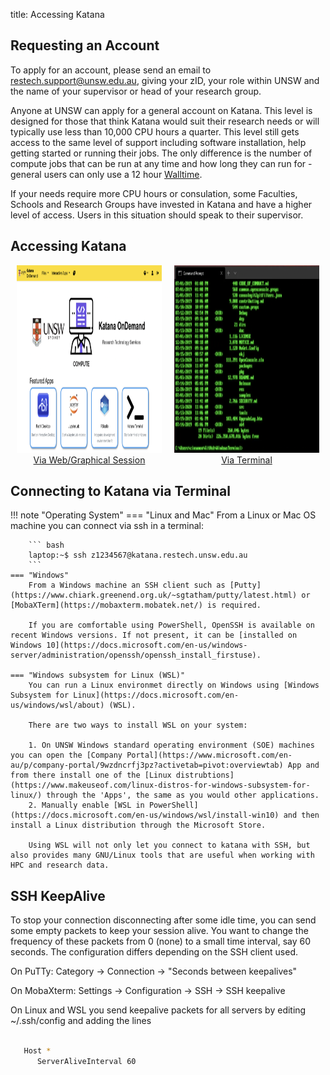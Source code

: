 title: Accessing Katana

## Requesting an Account

To apply for an account, please send an email to [restech.support@unsw.edu.au](mailto:restech.support@unsw.edu.au), giving your zID, your role within UNSW and the name of your supervisor or head of your research group.

Anyone at UNSW can apply for a general account on Katana. This level is designed for those that think Katana would suit their research needs or will typically use less than 10,000 CPU hours a quarter. This level still gets access to the same level of support including software installation, help getting started or running their jobs. The only difference is the number of compute jobs that can be run at any time and how long they can run for - general users can only use a 12 hour [Walltime](../../help_support/glossary#walltime).

If your needs require more CPU hours or consulation, some Faculties, Schools and Research Groups have invested in Katana and have a higher level of access. Users in this situation should speak to their supervisor.

## Accessing Katana

<div style="display: flex; justify-content: space-around;">
    <div style="flex: 1; margin: 0 10px;">
        <div style="display: inline-block; text-align: center;">
            <a href="/using_katana/ondemand"><img src="../../assets/kod_square.png" alt="Graphical/Web Access to Katana" style="max-width: 100%; height: 300px;"></a>
            <div><a href="/using_katana/ondemand">Via Web/Graphical Session</a></div>
        </div>
    </div>
    <div style="flex: 1; margin: 0 10px;">
        <div style="display: inline-block; text-align: center;">
            <a href="/using_katana/accessing_katana/#connecting-to-katana-via-terminal"><img src="../../assets/terminal.png" alt="Terminal Access to Katana" style="max-width: 100%; height: 300px;"></a>
            <div><a href="/using_katana/accessing_katana/#connecting-to-katana-via-terminal">Via Terminal</a></div>
        </div>
    </div>
</div>
 





## Connecting to Katana via Terminal

!!! note "Operating System"
    === "Linux and Mac"
        From a Linux or Mac OS machine you can connect via ssh in a terminal:

        ``` bash
        laptop:~$ ssh z1234567@katana.restech.unsw.edu.au
        ```
    === "Windows"
        From a Windows machine an SSH client such as [Putty](https://www.chiark.greenend.org.uk/~sgtatham/putty/latest.html) or [MobaXTerm](https://mobaxterm.mobatek.net/) is required. 

        If you are comfortable using PowerShell, OpenSSH is available on recent Windows versions. If not present, it can be [installed on Windows 10](https://docs.microsoft.com/en-us/windows-server/administration/openssh/openssh_install_firstuse). 

    === "Windows subsystem for Linux (WSL)"
        You can run a Linux environmet directly on Windows using [Windows Subsystem for Linux](https://docs.microsoft.com/en-us/windows/wsl/about) (WSL).

        There are two ways to install WSL on your system:

        1. On UNSW Windows standard operating environment (SOE) machines you can open the [Company Portal](https://www.microsoft.com/en-au/p/company-portal/9wzdncrfj3pz?activetab=pivot:overviewtab) App and from there install one of the [Linux distrubtions](https://www.makeuseof.com/linux-distros-for-windows-subsystem-for-linux/) through the 'Apps', the same as you would other applications.
        2. Manually enable [WSL in PowerShell](https://docs.microsoft.com/en-us/windows/wsl/install-win10) and then install a Linux distribution through the Microsoft Store. 

        Using WSL will not only let you connect to katana with SSH, but also provides many GNU/Linux tools that are useful when working with HPC and research data.


## SSH KeepAlive

To stop your connection disconnecting after some idle time, you can send some empty packets to keep your session alive. You want to change the
frequency of these packets from 0 (none) to a small time interval, say 60 seconds. The configuration differs depending on the SSH client used.

On PuTTy: Category -> Connection -> "Seconds between keepalives"

On MobaXterm: Settings -> Configuration -> SSH -> SSH keepalive 

On Linux and WSL you send keepalive packets for all servers by editing ~/.ssh/config and adding the lines 

``` bash

   Host *
      ServerAliveInterval 60

```